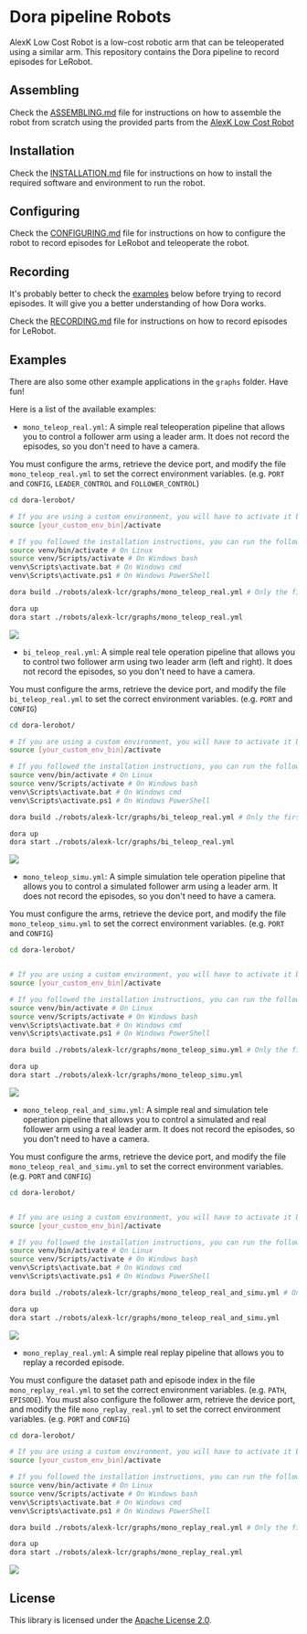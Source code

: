 # Dora pipeline Robots

AlexK Low Cost Robot is a low-cost robotic arm that can be teleoperated using a similar arm. This repository contains
the Dora pipeline to record episodes for LeRobot.

## Assembling

Check the [ASSEMBLING.md](ASSEMBLING.md) file for instructions on how to assemble the robot from scratch using the
provided parts from the [AlexK Low Cost Robot](https://github.com/AlexanderKoch-Koch/low_cost_robot)

## Installation

Check the [INSTALLATION.md](INSTALLATION.md) file for instructions on how to install the required software and
environment
to run the robot.

## Configuring

Check the [CONFIGURING.md](CONFIGURING.md) file for instructions on how to configure the robot to record episodes for
LeRobot and teleoperate the robot.

## Recording

It's probably better to check the [examples](#examples) below before trying to record episodes. It will give you a
better
understanding of how Dora works.

Check the [RECORDING.md](RECORDING.md) file for instructions on how to record episodes for LeRobot.

## Examples

There are also some other example applications in the `graphs` folder. Have fun!

Here is a list of the available examples:

- `mono_teleop_real.yml`: A simple real teleoperation pipeline that allows you to control a follower arm using a leader
  arm. It
  does not record the episodes, so you don't need to have a camera.

You must configure the arms, retrieve the device port, and modify the file `mono_teleop_real.yml` to set the correct
environment variables. (e.g. `PORT` and `CONFIG`, `LEADER_CONTROL` and `FOLLOWER_CONTROL`)

```bash
cd dora-lerobot/

# If you are using a custom environment, you will have to activate it before running the command
source [your_custom_env_bin]/activate

# If you followed the installation instructions, you can run the following command
source venv/bin/activate # On Linux
source venv/Scripts/activate # On Windows bash
venv\Scripts\activate.bat # On Windows cmd
venv\Scripts\activate.ps1 # On Windows PowerShell

dora build ./robots/alexk-lcr/graphs/mono_teleop_real.yml # Only the first time, it will install all the requirements if needed

dora up
dora start ./robots/alexk-lcr/graphs/mono_teleop_real.yml
```

[![](https://mermaid.ink/img/pako:eNqVUsFOxCAQ_RUy591Urz14MF496W0xZCzTlkihmUI2ZrP_LtDtutomRg4w83jvMcCcoPGaoAZxGa31x6ZHDuL1UTohbMPKEmriJTMuEI_eYqAFar1NskyZ4nvHOPZCKaU9Y1rEIQdvmXu7G8xAfJkzqUSFJUQWVAWoBmOtmar7u4OU17gqPHJaujJtK8R-L8ZorRr9ZILxLgEPGxdaqi_8hYqTWPC1fuMJZsvfFjP6p8H_qv9-7dWHZFHn8UaUijiyCaR-wmsv2EE6f0CjUzecsreE0NNAEuoUauQPCdKdEw9j8C-froE6cKQdsI9dD3WLdkpZHHWq5Mlg-urhipI2wfPz3Gyl585fka3hkA?type=png)](https://mermaid.live/edit#pako:eNqVUsFOxCAQ_RUy591Urz14MF496W0xZCzTlkihmUI2ZrP_LtDtutomRg4w83jvMcCcoPGaoAZxGa31x6ZHDuL1UTohbMPKEmriJTMuEI_eYqAFar1NskyZ4nvHOPZCKaU9Y1rEIQdvmXu7G8xAfJkzqUSFJUQWVAWoBmOtmar7u4OU17gqPHJaujJtK8R-L8ZorRr9ZILxLgEPGxdaqi_8hYqTWPC1fuMJZsvfFjP6p8H_qv9-7dWHZFHn8UaUijiyCaR-wmsv2EE6f0CjUzecsreE0NNAEuoUauQPCdKdEw9j8C-froE6cKQdsI9dD3WLdkpZHHWq5Mlg-urhipI2wfPz3Gyl585fka3hkA)

- `bi_teleop_real.yml`: A simple real tele operation pipeline that allows you to control two follower arm using two
  leader arm
  (left and right). It does not record the episodes, so you don't need to have a camera.

You must configure the arms, retrieve the device port, and modify the file `bi_teleop_real.yml` to set the correct
environment variables. (e.g. `PORT` and `CONFIG`)

```bash
cd dora-lerobot/

# If you are using a custom environment, you will have to activate it before running the command
source [your_custom_env_bin]/activate

# If you followed the installation instructions, you can run the following command
source venv/bin/activate # On Linux
source venv/Scripts/activate # On Windows bash
venv\Scripts\activate.bat # On Windows cmd
venv\Scripts\activate.ps1 # On Windows PowerShell

dora build ./robots/alexk-lcr/graphs/bi_teleop_real.yml # Only the first time, it will install all the requirements if needed

dora up
dora start ./robots/alexk-lcr/graphs/bi_teleop_real.yml
```

[![](https://mermaid.ink/img/pako:eNqlVMFugzAM_ZUo51ZsVw47TLvutN2aKsqIgWghQSZRNVX99yWhtAXBNjoOxrz4vdgmzpEWVgLNKTk_pbaHohboyPszM4ToArmG0gUjJOAIUsYBtlYLByO8tDqoXINRVfVUoMdmFPqFq0TnPyoUbU0459KiCC-yi84-Mm5XnWoAzzYGJS9FERIJWQKyRmmtuuzxYcfYxc9SHBjJTDLzDLLdktZrzVvbKaesCcDTjy0a6kjMgSQ6MuALSkud7XeYivXo36TuKGv6O6eykV5ZcUMPOR1QOeBjeFF1XVLLx2l9t385huv6PSt2T23zA_Sflk916YaGjBqhZJj9Y9yHUVdDA4zmwZUCPxll5hTihHf27csUNHfoYUPR-qqmeSl0F758K0M-L0qEMWwuKEjlLL72V0u6YU7fOOqbHg?type=png)](https://mermaid.live/edit#pako:eNqlVMFugzAM_ZUo51ZsVw47TLvutN2aKsqIgWghQSZRNVX99yWhtAXBNjoOxrz4vdgmzpEWVgLNKTk_pbaHohboyPszM4ToArmG0gUjJOAIUsYBtlYLByO8tDqoXINRVfVUoMdmFPqFq0TnPyoUbU0459KiCC-yi84-Mm5XnWoAzzYGJS9FERIJWQKyRmmtuuzxYcfYxc9SHBjJTDLzDLLdktZrzVvbKaesCcDTjy0a6kjMgSQ6MuALSkud7XeYivXo36TuKGv6O6eykV5ZcUMPOR1QOeBjeFF1XVLLx2l9t385huv6PSt2T23zA_Sflk916YaGjBqhZJj9Y9yHUVdDA4zmwZUCPxll5hTihHf27csUNHfoYUPR-qqmeSl0F758K0M-L0qEMWwuKEjlLL72V0u6YU7fOOqbHg)

- `mono_teleop_simu.yml`: A simple simulation tele operation pipeline that allows you to control a simulated follower
  arm using a leader arm. It does not record the episodes, so you don't need to have a camera.

You must configure the arms, retrieve the device port, and modify the file `mono_teleop_simu.yml` to set the correct
environment variables. (e.g. `PORT` and `CONFIG`)

```bash
cd dora-lerobot/


# If you are using a custom environment, you will have to activate it before running the command
source [your_custom_env_bin]/activate

# If you followed the installation instructions, you can run the following command
source venv/bin/activate # On Linux
source venv/Scripts/activate # On Windows bash
venv\Scripts\activate.bat # On Windows cmd
venv\Scripts\activate.ps1 # On Windows PowerShell

dora build ./robots/alexk-lcr/graphs/mono_teleop_simu.yml # Only the first time, it will install all the requirements if needed

dora up
dora start ./robots/alexk-lcr/graphs/mono_teleop_simu.yml
```

[![](https://mermaid.ink/img/pako:eNp1UstuwyAQ_JUV50Rurz70UPXaU3sLFdqatY2CwcKgqIry711w4ubhcoDdYWZ3eBxF4zWJWsB5tNYfmh5DhM9X6QBsE5Ql1BQumXGRwugtRrpArbcsy5QpfXcBxx6UUtoH5AV2OfjK3OvdaAYK5zmTSlRYAFlQFaAajLVmqp6fdlIucVV45LR0Zbp1AdstRNPsAScYk7Vq9JOJxjveeFk50Jxl1UJk5Yw-au-Ov2a1lFpt_HdR_yuL9TXBXffM7TxedWHXh2AiqVv4sZbYCG47oNH88sdcW4rY00BS1BxqDHsppDsxD1P0Hz-uEXUMiTYi-NT1om7RTpylUbOTN4P8rMOCkjbRh_f5Y5X_dfoF5ZjY9g?type=png)](https://mermaid.live/edit#pako:eNp1UstuwyAQ_JUV50Rurz70UPXaU3sLFdqatY2CwcKgqIry711w4ubhcoDdYWZ3eBxF4zWJWsB5tNYfmh5DhM9X6QBsE5Ql1BQumXGRwugtRrpArbcsy5QpfXcBxx6UUtoH5AV2OfjK3OvdaAYK5zmTSlRYAFlQFaAajLVmqp6fdlIucVV45LR0Zbp1AdstRNPsAScYk7Vq9JOJxjveeFk50Jxl1UJk5Yw-au-Ov2a1lFpt_HdR_yuL9TXBXffM7TxedWHXh2AiqVv4sZbYCG47oNH88sdcW4rY00BS1BxqDHsppDsxD1P0Hz-uEXUMiTYi-NT1om7RTpylUbOTN4P8rMOCkjbRh_f5Y5X_dfoF5ZjY9g)

- `mono_teleop_real_and_simu.yml`: A simple real and simulation tele operation pipeline that allows you to control a
  simulated and real follower arm using a real leader arm. It does not record the episodes, so you don't need to have a
  camera.

You must configure the arms, retrieve the device port, and modify the file `mono_teleop_real_and_simu.yml` to set the
correct
environment variables. (e.g. `PORT` and `CONFIG`)

```bash
cd dora-lerobot/


# If you are using a custom environment, you will have to activate it before running the command
source [your_custom_env_bin]/activate

# If you followed the installation instructions, you can run the following command
source venv/bin/activate # On Linux
source venv/Scripts/activate # On Windows bash
venv\Scripts\activate.bat # On Windows cmd
venv\Scripts\activate.ps1 # On Windows PowerShell

dora build ./robots/alexk-lcr/graphs/mono_teleop_real_and_simu.yml # Only the first time, it will install all the requirements if needed

dora up
dora start ./robots/alexk-lcr/graphs/mono_teleop_real_and_simu.yml
```

[![](https://mermaid.ink/img/pako:eNqdU8luwyAQ_RXEOZHbqw89VL321N5ChajBMQqLxaKoivLvHXCM3IS0lX3Aw-O9YRbmhDvLBW4xuny9ssduYC6g92diEFKdo0owLty8kyYIN1rFgpih3iqQVSnUSx2veRfQx8-9Y-OAKKXcOgY_tEvGRxIsT4PUoJrWRMpWZiGUBE0GGi2Vkr55fNgRUuwm84ThxOSlEgrablGQ3QExj8aoFB2tl0FaAwdPlRLM4qQrVNAWpzf6StEml9cuJvRfDm5SgPQKf9mSWoXyvdVUf2lmEu0tW4gg4qOT0Oaf8D1fq3Muz2hdLn_Kc_fvqmrBrK5FVuMNhhg0kxxm75TuIDgMQguCWzA5cweCiTkDj8Vg375Mh9vgothgZ-N-wG3PlIddHDlE9CIZzIouqOAyWPc6jXae8PM3I_doSQ?type=png)](https://mermaid.live/edit#pako:eNqdU8luwyAQ_RXEOZHbqw89VL321N5ChajBMQqLxaKoivLvHXCM3IS0lX3Aw-O9YRbmhDvLBW4xuny9ssduYC6g92diEFKdo0owLty8kyYIN1rFgpih3iqQVSnUSx2veRfQx8-9Y-OAKKXcOgY_tEvGRxIsT4PUoJrWRMpWZiGUBE0GGi2Vkr55fNgRUuwm84ThxOSlEgrablGQ3QExj8aoFB2tl0FaAwdPlRLM4qQrVNAWpzf6StEml9cuJvRfDm5SgPQKf9mSWoXyvdVUf2lmEu0tW4gg4qOT0Oaf8D1fq3Muz2hdLn_Kc_fvqmrBrK5FVuMNhhg0kxxm75TuIDgMQguCWzA5cweCiTkDj8Vg375Mh9vgothgZ-N-wG3PlIddHDlE9CIZzIouqOAyWPc6jXae8PM3I_doSQ)

- `mono_replay_real.yml`: A simple real replay pipeline that allows you to replay a recorded episode.

You must configure the dataset path and episode index in the file `mono_replay_real.yml` to set the correct
environment variables. (e.g. `PATH`, `EPISODE`). You must also configure the follower arm, retrieve the device port, and
modify the file `mono_replay_real.yml` to set the correct environment variables. (e.g. `PORT` and `CONFIG`)

```bash
cd dora-lerobot/

# If you are using a custom environment, you will have to activate it before running the command
source [your_custom_env_bin]/activate

# If you followed the installation instructions, you can run the following command
source venv/bin/activate # On Linux
source venv/Scripts/activate # On Windows bash
venv\Scripts\activate.bat # On Windows cmd
venv\Scripts\activate.ps1 # On Windows PowerShell

dora build ./robots/alexk-lcr/graphs/mono_replay_real.yml # Only the first time, it will install all the requirements if needed

dora up
dora start ./robots/alexk-lcr/graphs/mono_replay_real.yml
```

[![](https://mermaid.ink/img/pako:eNptkbFuAyEMhl_F8pzohmw3dKiydmq3UCH38N2hcoB8oCiK8u4BmkZNWwbz8_PZCPuMQzCMPcJtjS4ch5kkwduz8gDC0dFJD86yT9Vwg-gxuIKxKL_mj0kozqC1NkGobHCo4r2yP2-TXVhusUJNNQqgJnTN6BbrnF273e6g1F13jWNvlG_h_wzYbiFm53QMq002-GI8_f3Ag9FyvnFa4Sg2sZ4C_ary-GvcYHl5IWtK5861qMI088IK-yINyadC5S-Fo5zC68kP2CfJvEEJeZqxH8mt5ZSjocR7S6VNy91lY1OQl6_BtPlcrmjBlKg?type=png)](https://mermaid.live/edit#pako:eNptkbFuAyEMhl_F8pzohmw3dKiydmq3UCH38N2hcoB8oCiK8u4BmkZNWwbz8_PZCPuMQzCMPcJtjS4ch5kkwduz8gDC0dFJD86yT9Vwg-gxuIKxKL_mj0kozqC1NkGobHCo4r2yP2-TXVhusUJNNQqgJnTN6BbrnF273e6g1F13jWNvlG_h_wzYbiFm53QMq002-GI8_f3Ag9FyvnFa4Sg2sZ4C_ary-GvcYHl5IWtK5861qMI088IK-yINyadC5S-Fo5zC68kP2CfJvEEJeZqxH8mt5ZSjocR7S6VNy91lY1OQl6_BtPlcrmjBlKg)

## License

This library is licensed under the [Apache License 2.0](../../LICENSE).